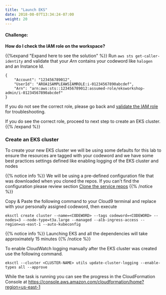 ```yaml
---
title: "Launch EKS"
date: 2018-08-07T13:34:24-07:00
weight: 20
---
```



#### Challenge:
**How do I check the IAM role on the workspace?**

{{%expand "Expand here to see the solution" %}}
Run `aws sts get-caller-identity` and validate that your _Arn_ contains your codeword like `halogen` and an Instance Id.

```output
{
    "Account": "123456789012",
    "UserId": "AROA1SAMPLEAWSIAMROLE:i-01234567890abcdef",
    "Arn": "arn:aws:sts::123456789012:assumed-role/eksworkshop-admin/i-01234567890abcdef"
}
```

If you do not see the correct role, please go back and [validate the IAM role](/020_prerequisites/workspaceiam/#validate-the-iam-role) for troubleshooting.

If you do see the correct role, proceed to next step to create an EKS cluster.
{{% /expand %}}

### Create an EKS cluster

To create your new EKS cluster we will be using some defaults for this lab to ensure the resources are tagged with your codeword and we have some best practices settings defined like enabling logging of the EKS cluster and nodes 

{{% notice info %}}
We will be using a pre-defined configuration file that was downloaded when you cloned the repos. If you can't find the configuration please review section [Clone the service repos](/020_prerequisites/clone)
{{% /notice %}}

Copy & Paste the following command to your Cloud9 terminal and replace <CODEWORD> with your personally assigned codeword, then execute
```
eksctl create cluster --name=<CODEWORD> --tags codeword=<CODEWORD> --nodes=3 --node-type=t3a.large --managed --alb-ingress-access --region=us-east-1 --auto-kubeconfig
```

{{% notice info %}}
Launching EKS and all the dependencies will take approximately 15 minutes
{{% /notice %}}

To enable CloudWatch logging manually after the EKS cluster was created use the following command.
 ```
eksctl --cluster <CLUSTER-NAME> utils update-cluster-logging --enable-types all --approve
```

While the task is running you can see the progress in the CloudFormation Console at https://console.aws.amazon.com/cloudformation/home?region=us-east-1
